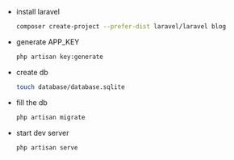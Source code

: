  - install laravel
     ```sh
     composer create-project --prefer-dist laravel/laravel blog
     ```

 - generate APP_KEY
     ```sh
     php artisan key:generate
     ```

 - create db
     ```sh
     touch database/database.sqlite
     ```

 - fill the db
     ```sh
     php artisan migrate
     ```

 - start dev server
     ```sh
     php artisan serve
     ```
